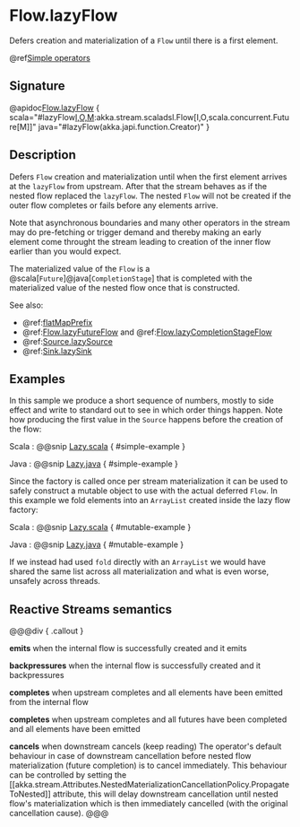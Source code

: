 # Flow.lazyFlow

Defers creation and materialization of a `Flow` until there is a first element.

@ref[Simple operators](../index.md#simple-operators)

## Signature

@apidoc[Flow.lazyFlow](Flow$) { scala="#lazyFlow[I,O,M](create:()=&gt;akka.stream.scaladsl.Flow[I,O,M]):akka.stream.scaladsl.Flow[I,O,scala.concurrent.Future[M]]" java="#lazyFlow(akka.japi.function.Creator)" }


## Description

Defers `Flow` creation and materialization until when the first element arrives at the `lazyFlow` from upstream. After
that the stream behaves as if the nested flow replaced the `lazyFlow`.
The nested `Flow` will not be created if the outer flow completes or fails before any elements arrive.

Note that asynchronous boundaries and many other operators in the stream may do pre-fetching or trigger demand and thereby making an early element come throught the stream leading to creation of the inner flow earlier than you would expect.

The materialized value of the `Flow` is a @scala[`Future`]@java[`CompletionStage`] that is completed with the 
materialized value of the nested flow once that is constructed.

See also: 

 * @ref:[flatMapPrefix](../Source-or-Flow/flatMapPrefix.md)
 * @ref:[Flow.lazyFutureFlow](lazyFutureFlow.md) and @ref:[Flow.lazyCompletionStageFlow](lazyCompletionStageFlow.md)
 * @ref:[Source.lazySource](../Source/lazySource.md)
 * @ref:[Sink.lazySink](../Sink/lazySink.md)

## Examples

In this sample we produce a short sequence of numbers, mostly to side effect and write to standard out to see in which
order things happen. Note how producing the first value in the `Source` happens before the creation of the flow:

Scala
:   @@snip [Lazy.scala](/akka-docs/src/test/scala/docs/stream/operators/flow/Lazy.scala) { #simple-example }

Java
:   @@snip [Lazy.java](/akka-docs/src/test/java/jdocs/stream/operators/flow/Lazy.java) { #simple-example }

Since the factory is called once per stream materialization it can be used to safely construct a mutable object to 
use with the actual deferred `Flow`. In this example we fold elements into an `ArrayList` created inside the lazy 
flow factory:

Scala
:   @@snip [Lazy.scala](/akka-docs/src/test/scala/docs/stream/operators/flow/Lazy.scala) { #mutable-example }

Java
:   @@snip [Lazy.java](/akka-docs/src/test/java/jdocs/stream/operators/flow/Lazy.java) { #mutable-example }

If we instead had used `fold` directly with an `ArrayList` we would have shared the same list across
all materialization and what is even worse, unsafely across threads.

## Reactive Streams semantics

@@@div { .callout }

**emits** when the internal flow is successfully created and it emits

**backpressures** when the internal flow is successfully created and it backpressures

**completes** when upstream completes and all elements have been emitted from the internal flow

**completes** when upstream completes and all futures have been completed and all elements have been emitted

**cancels** when downstream cancels (keep reading)
    The operator's default behaviour in case of downstream cancellation before nested flow materialization (future completion) is to cancel immediately.
     This behaviour can be controlled by setting the [[akka.stream.Attributes.NestedMaterializationCancellationPolicy.PropagateToNested]] attribute,
    this will delay downstream cancellation until nested flow's materialization which is then immediately cancelled (with the original cancellation cause).
@@@
